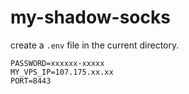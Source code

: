 # my-shadow-socks

create a `.env` file in the current directory.

```.env
PASSWORD=xxxxxx-xxxxx
MY_VPS_IP=107.175.xx.xx
PORT=8443
```